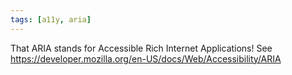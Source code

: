 ```yaml
---
tags: [a11y, aria]
---
```


That ARIA stands for Accessible Rich Internet Applications!
See https://developer.mozilla.org/en-US/docs/Web/Accessibility/ARIA
